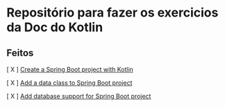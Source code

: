 # Repositório para fazer os exercicios da Doc do Kotlin

## Feitos

[ X ] [Create a Spring Boot project with Kotlin](https://kotlinlang.org/docs/jvm-create-project-with-spring-boot.html)

[ X ] [Add a data class to Spring Boot project](https://kotlinlang.org/docs/jvm-spring-boot-add-data-class.html)

[ X ] [Add database support for Spring Boot project](https://kotlinlang.org/docs/jvm-spring-boot-add-db-support.html)